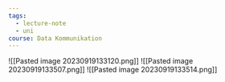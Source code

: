 ```yaml
---
tags:
  - lecture-note
  - uni
course: Data Kommunikation
---
```

![[Pasted image 20230919133120.png]]
![[Pasted image 20230919133507.png]]
![[Pasted image 20230919133514.png]]
